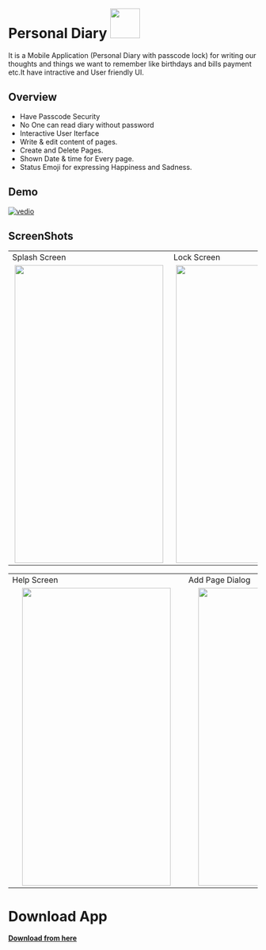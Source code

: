 # Personal Diary <img src = "https://user-images.githubusercontent.com/61556206/110303786-d1142800-8020-11eb-9122-04d355f0991b.png" width = "60" height = "60">
It is a Mobile Application (Personal Diary with passcode lock) for writing our thoughts and things we want to remember like birthdays and bills payment etc.It have intractive and User friendly UI. 
## Overview
- Have Passcode Security 
- No One can read diary without password
- Interactive User Iterface
- Write & edit content of pages.
- Create and Delete Pages.
- Shown Date & time for Every page.
- Status Emoji for expressing Happiness and Sadness.

## Demo
[![vedio](https://user-images.githubusercontent.com/61556206/110300976-9492fd00-801d-11eb-83b5-29bac00aa4a3.gif)](https://user-images.githubusercontent.com/61556206/110301421-11be7200-801e-11eb-9c3e-ef0e3edd9f12.mp4)
## ScreenShots
<table>
  <tr>
    <td>Splash Screen</td>
     <td>Lock Screen</td>
     <td>Home Screen</td>
  </tr>
  <tr>
    <td><img src = "https://user-images.githubusercontent.com/61556206/110298094-2e58ab00-801a-11eb-98cb-65a95e9d9770.jpg" width = "300" height = "600" hspace="5"></td>
    <td><img src = "https://user-images.githubusercontent.com/61556206/110298108-331d5f00-801a-11eb-87fa-8aa4d8c91363.jpg" width = "300" height = "600" hspace="5"></td>
    <td><img src = "https://user-images.githubusercontent.com/61556206/110298117-357fb900-801a-11eb-9363-2d3e880735a9.jpg" width = "300" height = "600" hspace="5"></td>
  </tr>
 </table>
 <table>
  <tr>
    <td>Help Screen</td>
     <td>Add Page Dialog</td>
  </tr>
  <tr>
    <td><img src = "https://user-images.githubusercontent.com/61556206/110298125-37e21300-801a-11eb-85f7-f0ca4a536ba8.jpg" width = "300" height = "600" hspace="20"></td>
    <td><img src = "https://user-images.githubusercontent.com/61556206/110298131-3add0380-801a-11eb-8104-94a94bcc423e.jpg" width = "300" height = "600" hspace="20"></td>
  </tr>
 </table>

# Download App
[**Download from here**](https://1drv.ms/u/s!AkXlM134GfrsiUPjgz3K6NkBq1VM?e=znfgHi)

